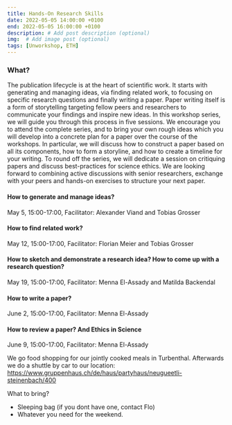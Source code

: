 ```yaml
---
title: Hands-On Research Skills
date: 2022-05-05 14:00:00 +0100
end: 2022-05-05 16:00:00 +0100
description: # Add post description (optional)
img:  # Add image post (optional)
tags: [Unworkshop, ETH]
---
```


### What?

The publication lifecycle is at the heart of scientific work. It starts with generating and managing ideas, via finding related work, to focusing on specific research questions and finally writing a paper. Paper writing itself is a form of storytelling targeting fellow peers and researchers to communicate your findings and inspire new ideas. In this workshop series, we will guide you through this process in five sessions.
We encourage you to attend the complete series, and to bring your own rough ideas which you will develop into a concrete plan for a paper over the course of the workshops. In particular, we will discuss how to construct a paper based on all its components, how to form a storyline, and how to create a timeline for your writing. To round off the series, we will dedicate a session on critiquing papers and discuss best-practices for science ethics. We are looking forward to combining active discussions with senior researchers, exchange with your peers and hands-on exercises to structure your next paper. 


#### How to generate and manage ideas? 
May 5, 15:00-17:00, Facilitator: Alexander Viand and Tobias Grosser

#### How to find related work? 
May 12, 15:00-17:00, Facilitator: Florian Meier and Tobias Grosser

#### How to sketch and demonstrate a research idea? How to come up with a research question?
May 19, 15:00-17:00, Facilitator: Menna El-Assady and Matilda Backendal

#### How to write a paper?
June 2, 15:00-17:00, Facilitator: Menna El-Assady

#### How to review a paper?  And Ethics in Science
June 9, 15:00-17:00, Facilitator: Menna El-Assady


We go food shopping for our jointly cooked meals in Turbenthal. Afterwards we do a shuttle by car to our location: https://www.gruppenhaus.ch/de/haus/partyhaus/neugueetli-steinenbach/400

What to bring?
 - Sleeping bag (if you dont have one, contact Flo)
 - Whatever you need for the weekend.
